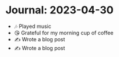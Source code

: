 # Journal: 2023-04-30

* 🎶 Played music
* 😘 Grateful for my morning cup of coffee
* ✍️ Wrote a blog post
* ✍️ Wrote a blog post

